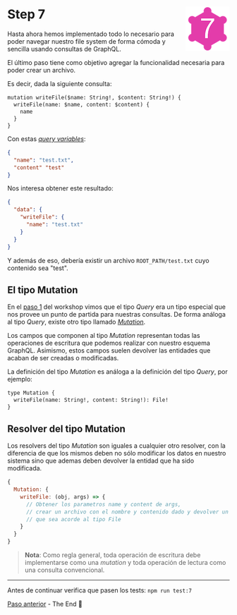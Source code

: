 # Step 7 <img align="right" width="100" height="100" src="../img/graphql-fs-level-7.png">

Hasta ahora hemos implementado todo lo necesario para poder navegar nuestro file system de forma cómoda y sencilla usando consultas de GraphQL.

El último paso tiene como objetivo agregar la funcionalidad necesaria para poder crear un archivo.

Es decir, dada la siguiente consulta:

```gql
mutation writeFile($name: String!, $content: String!) {
  writeFile(name: $name, content: $content) {
    name
  }
}
```

Con estas [_query variables_](../img/query_variables.png): 

```json
{
  "name": "test.txt",
  "content" "test"
}
```

Nos interesa obtener este resultado:

```json
{
  "data": {
    "writeFile": {
      "name": "test.txt"
    }
  }
}
```

Y además de eso, debería existir un archivo `ROOT_PATH/test.txt` cuyo contenido sea "test".

## El tipo __Mutation__

En el [paso 1](STEP-1.md) del workshop vimos que el tipo _Query_ era un tipo especial que nos provee un punto de partida para nuestras consultas. De forma análoga al tipo _Query_, existe otro tipo llamado [_Mutation_](https://www.apollographql.com/docs/apollo-server/v2/schemas/types.html#Mutation-type).

Los campos que componen al tipo _Mutation_ representan todas las operaciones de escritura que podemos realizar con nuestro esquema GraphQL. Asimismo, estos campos suelen devolver las entidades que acaban de ser creadas o modificadas.

La definición del tipo _Mutation_ es análoga a la definición del tipo _Query_, por ejemplo:

```gql
type Mutation {
  writeFile(name: String!, content: String!): File!
}
```

## Resolver del tipo __Mutation__

Los resolvers del tipo _Mutation_ son iguales a cualquier otro resolver, con la diferencia de que los mismos deben no sólo modificar los datos en nuestro sistema sino que ademas deben devolver la entidad que ha sido modificada.

```javascript
{
  Mutation: {
    writeFile: (obj, args) => {
      // Obtener los parametros name y content de args,
      // crear un archivo con el nombre y contenido dado y devolver un objeto
      // que sea acorde al tipo File
    }
  }
}
```

> __Nota__: Como regla general, toda operación de escritura debe implementarse como una _mutation_ y toda operación de lectura como una consulta convencional.

---

Antes de continuar verifica que pasen los tests: `npm run test:7`

[Paso anterior](STEP-6.md) - The End :tada:
